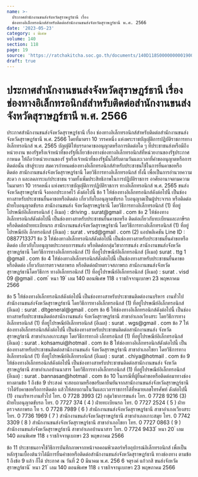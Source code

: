 ```yaml
---
name: >-
  ประกาศสำนักงานขนส่งจังหวัดสุราษฎร์ธานี เรื่อง
  ช่องทางอิเล็กทรอนิกส์สำหรับติดต่อสำนักงานขนส่งจังหวัดสุราษฎร์ธานี พ.ศ. 2566
date: '2023-05-23'
category: ง พิเศษ
volume: 140
section: 118
page: 19
source: 'https://ratchakitcha.soc.go.th/documents/140D118S0000000001900.pdf'
draft: true
---
```


# ประกาศสำนักงานขนส่งจังหวัดสุราษฎร์ธานี เรื่อง ช่องทางอิเล็กทรอนิกส์สำหรับติดต่อสำนักงานขนส่งจังหวัดสุราษฎร์ธานี พ.ศ. 2566

ประกาศสำนักงานขนส่งจังหวัดสุราษฎร์ธานี เรื่อง ช่องทางอิเล็กทรอนิกส์สำหรับติดต่อสำนักงานขนส่งจังหวัดสุราษฎร์ธานี พ.ศ. 2566 โดยที่มาตรา 10 วรรคหนึ่ง แห่งพระราชบัญญัติการปฏิบัติราชการทางอิเล็กทรอนิกส์ พ.ศ. 2565 บัญญัติให้บรรดาคาขออนุญาตหรือการติดต่อใด ๆ ที่ประชาชนส่งหรือมีถึงหน่วยงาน ของรัฐหรือเจ้าหน้าที่ของรัฐที่เกี่ยวข้องทางช่องทางอิเล็กทรอนิกส์ที่หน่วยงานของรัฐประกาศกาหนด ให้ถือว่าหน่วยงานของรั ฐหรือเจ้าหน้าที่ของรัฐนั้นได้รับตามวันและเวลาที่คำขออนุญาตหรือการติดต่อนั้น เข้าสู่ระบบ สมควรกำหนดช่องทางอิเล็กทรอนิกส์สำหรับประชาชนใช้ในการยื่นคาขอหรือติดต่อ สานักงานขนส่งจังหวัดสุราษฎร์ธานี โดยวิธีการทางอิเล็กทรอนิกส์ ทั้งนี้ เพื่อเป็นการอำนวยความสะดว ก และลดภาระแก่ประชาชน รวมทั้งเพิ่มประสิทธิภาพในการปฏิบัติราชการ อาศัยอานาจตามความในมาตรา 10 วรรคหนึ่ง แห่งพระราชบัญญัติการปฏิบัติราชการ ทางอิเล็กทรอนิกส์ พ.ศ. 2565 ขนส่งจังหวัดสุราษฎร์ธานี จึงออกประกาศไว้ ดังต่อไปนี้ ข้อ 1 ให้ช่องทางอิเล็กทรอนิกส์ดังต่อไปนี้ เป็นช่องทางสาหรับประชาชนยื่นคาขอหรือติดต่อ เกี่ยวกับใบอนุญาตขับรถ ใบอนุญาตเป็นผู้ประจารถ หรือติดต่อฝ่ายใบอนุญาตขับรถ สานักงานขนส่ง จังหวัดสุราษฎร์ธานี โดยวิธีการทางอิเล็กทรอนิกส์ (1) ที่อยู่ไปรษณีย์อิเล็กทรอนิกส์ ( อีเมล) : driving . surat@gmail . com ข้อ 2 ให้ช่องทางอิเล็กทรอนิกส์ดังต่อไปนี้ เป็นช่องทางสาหรับประชาชนยื่นคาขอหรือ ติดต่อเกี่ยวกับทะเบียนและภาษีรถ หรือติดต่อฝ่ายทะเบียนรถ สานักงานขนส่งจังหวัดสุราษฎร์ธานี โดยวิธีการทางอิเล็กทรอนิกส์ (1) ที่อยู่ไปรษณีย์อิเ ล็กทรอนิกส์ (อีเมล) : surat . vrsd@gmail . com (2) แอปพลิเคชัน Line ID : 0887713371 ข้อ 3 ให้ช่องทางอิเล็กทรอนิกส์ดังต่อไปนี้ เป็นช่องทางสาหรับประชาชนยื่นคำขอหรือติดต่อ เกี่ยวกับใบอนุญาตประกอบการขนส่ง หรือติดต่อกลุ่มวิชาการขนส่ง สานักงานขนส่งจังหวัดสุราษฎร์ธานี โดยวิธีการทางอิเล็กทรอนิกส์ (1) ที่อยู่ไปรษณีย์อิเล็กทรอนิกส์ (อีเมล) surat . ttg 1 @gmail . com ข้อ 4 ให้ช่องทางอิเล็กทรอนิกส์ดังต่อไปนี้ เป็นช่องทางสาหรับประชาชนยื่นคาขอหรือติดต่อ เกี่ยวกับการตรวจสภาพรถ หรือติดต่อฝ่ายตรวจสภาพรถ สานักงานขนส่งจังหวัดสุราษฎร์ธานีโดยวิธีการ ทางอิเล็กทรอนิกส์ (1) ที่อยู่ไปรษณีย์อิเล็กทรอนิกส์ (อีเมล) : surat . visd 09 @gmail . com ้ หนา 19 ่ เลม 140 ตอนพิเศษ 118 ง ราชกิจจานุเบกษา 23 พฤษภาคม 2566

ข้อ 5 ให้ช่องทางอิเล็กทรอนิกส์ดังต่อไปนี้ เป็นช่องทางสาหรับประชาชนติดต่องานบริหาร งานทั่วไป สำนักงานขนส่งจังหวัดสุราษฎร์ธานี โดยวิธีการทางอิเล็กทรอนิกส์ (1) ที่อยู่ไปรษณีย์อิเล็กทรอนิกส์ (อีเมล) : surat . dltgeneral@gmail . com ข้อ 6 ให้ช่องทางอิเล็กทรอนิกส์ดังต่อไปนี้ เป็นช่องทางสาหรับประชาชนติดต่อสานักงานขนส่ง จังหวัดสุราษฎร์ธานี สาขาอำเภอเวียงสระ โดยวิธีการทางอิเล็กทรอนิกส์ (1) ที่อยู่ไปรษณีย์อิเล็กทรอนิกส์ (อีเมล) : surat . wgs@gmail . com ข้อ 7 ให้ช่องทางอิเล็กทรอนิกส์ดังต่อไปนี้ เป็นช่องทางสาหรับประชาชนติดต่อสานักงานขนส่ง จังหวัดสุราษฎร์ธานี สาขาอำเภอเกาะสมุย โดยวิธีการทางอิ เล็กทรอนิกส์ (1) ที่อยู่ไปรษณีย์อิเล็กทรอนิกส์ (อีเมล) : surat . kohsamui@hotmail . com ข้อ 8 ให้ช่องทางอิเล็กทรอนิกส์ดังต่อไปนี้ เป็นช่องทางสาหรับประชาชนติดต่อสานักงานขนส่ง จังหวัดสุราษฎร์ธานี สาขาอำเภอไชยา โดยวิธีการทางอิเล็กทรอนิกส์ (1) ที่อยู่ไปรษณีย์อิเล็กทรอนิกส์ (อีเมล) : surat . chiya@hotmail . com ข้อ 9 ให้ช่องทางอิเล็กทรอนิกส์ดังต่อไปนี้ เป็นช่องทางสาหรับประชาชนติดต่อสานักงานขนส่ง จังหวัดสุราษฎร์ธานี สาขาอำเภอบ้านนาสาร โดยวิธีการทางอิเล็กทรอนิกส์ (1) ที่อยู่ไปรษณีย์อิเล็กทรอนิกส์ (อีเมล) : surat . bannasan@hotmail . com ข้อ 10 ในกรณีที่ผู้ยื่นคำขอหรือติดต่อมาทางช่องทางตามข้อ 1 ถึงข้อ 9 ประสงค์ จะสอบถามหรือขอรับคายืนยันจากสานักงานขนส่งจังหวัดสุราษฎร์ธานี ว่าได้รับคาขอหรือการติดต่อ แล้วให้สอบถามในวันและเวลาราชการได้ที่หมายเลขโทรศัพท์ ดังต่อไปนี้ (1) งานบริหารงานทั่วไป โทร. 0 7728 3993 (2) กลุ่มวิชาการขนส่ง โทร. 0 7728 9216 (3) ฝ่ายใบอนุญาตขับรถ โทร. 0 7727 374 ( 4 ) ฝ่ายทะเบียนรถ โทร. 0 7727 2524 ( 5 ) ฝ่ายตรวจสภาพรถ โท ร. 0 7728 7989 ( 6 ) สำนักงานขนส่งจังหวัดสุราษฎร์ธานี สาขาอำเภอเวียงสระ โทร. 0 7736 1969 ( 7 ) สำนักงานขนส่งจังหวัดสุราษฎร์ธานี สาขาอำเภอเกาะสมุย โทร. 0 7742 3309 ( 8 ) สำนักงานขนส่งจังหวัดสุราษฎร์ธานี สาขาอำเภอไชยา โทร. 0 7727 0863 ( 9 ) สำนักงานขนส่งจังหวัดสุราษฎร์ธานี สาขาอำเภอบ้านนาสาร โทร. 0 7724 9433 ้ หนา 20 ่ เลม 140 ตอนพิเศษ 118 ง ราชกิจจานุเบกษา 23 พฤษภาคม 2566

ข้อ 11 ประชาชนอาจใช้วิธีการบันทึกภาพจากหน้าจอคอมพิวเตอร์หรืออุปกรณ์อิเล็กทรอนิกส์ เพื่อเป็นหลักฐานเบื้องต้นว่าได้มีการยื่นคำขอหรือติดต่อสำนักงานขนส่งจังหวัดสุราษฎร์ธานี ทางช่องทาง ตามข้อ 1 ถึงข้อ 9 แล้ว ก็ได้ ประกาศ ณ วันที่ 2 0 มีนาคม พ.ศ. 256 6 จตุรงค์ แก้วกสิ ขนส่งจังหวัดสุราษฎร์ธานี ้ หนา 21 ่ เลม 140 ตอนพิเศษ 118 ง ราชกิจจานุเบกษา 23 พฤษภาคม 2566
